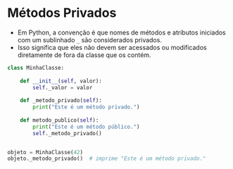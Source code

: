 # Métodos Privados

- Em Python, a convenção é que nomes de métodos e atributos iniciados com um sublinhado ``_`` são considerados privados. 
- Isso significa que eles não devem ser acessados ou modificados diretamente de fora da classe que os contém.


````python
class MinhaClasse:
    
    def __init__(self, valor):
        self._valor = valor
        
    def _metodo_privado(self):
        print("Este é um método privado.")
        
    def metodo_publico(self):
        print("Este é um método público.")
        self._metodo_privado()


objeto = MinhaClasse(42)
objeto._metodo_privado()  # imprime "Este é um método privado."

````